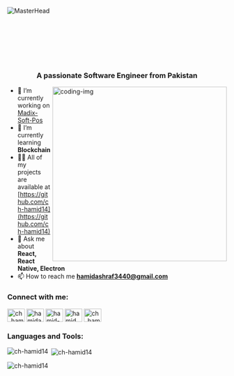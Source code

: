 ![MasterHead](https://indoanalytica.com/static/images/bannerr.gif)

<h1 align="center">
  <span class="animated-text">Hi 👋, I'm Hamid Ashraf</span>
  <br/>
  <span class="animated-text">Software Engineer</span>
</h1>

<h3 align="center">A passionate Software Engineer from Pakistan</h3>

<img align="right" alt="coding-img" width="400" src="https://camo.githubusercontent.com/7de37139d0b4c1ce40865e799b446c0e963a3dd8fb68d239707237c40604fa3d/68747470733a2f2f63646e2e6472696262626c652e636f6d2f75736572732f3733303730332f73637265656e73686f74732f363538313234332f6176656e746f2e676966">

- 🔭 I’m currently working on [Madix-Soft-Pos](https://github.com/madixsoft/pos-app)
- 🌱 I’m currently learning **Blockchain**
- 👨‍💻 All of my projects are available at [https://github.com/ch-hamid14](https://github.com/ch-hamid14)
- 💬 Ask me about **React, React Native, Electron**
- 📫 How to reach me **hamidashraf3440@gmail.com**

<h3 align="left">Connect with me:</h3>
<p align="left">
<a href="https://twitter.com/ch_hamid14" target="blank"><img align="center" src="https://raw.githubusercontent.com/rahuldkjain/github-profile-readme-generator/master/src/images/icons/Social/twitter.svg" alt="ch_hamid14" height="30" width="40" /></a>
<a href="https://linkedin.com/in/hamidashraf14" target="blank"><img align="center" src="https://raw.githubusercontent.com/rahuldkjain/github-profile-readme-generator/master/src/images/icons/Social/linked-in-alt.svg" alt="hamidashraf14" height="30" width="40" /></a>
<a href="https://stackoverflow.com/users/hamid-ashraf" target="blank"><img align="center" src="https://raw.githubusercontent.com/rahuldkjain/github-profile-readme-generator/master/src/images/icons/Social/stack-overflow.svg" alt="hamid-ashraf" height="30" width="40" /></a>
<a href="https://fb.com/hamid.ashraf.581" target="blank"><img align="center" src="https://raw.githubusercontent.com/rahuldkjain/github-profile-readme-generator/master/src/images/icons/Social/facebook.svg" alt="hamid.ashraf.581" height="30" width="40" /></a>
<a href="https://instagram.com/ch_hamid14" target="blank"><img align="center" src="https://raw.githubusercontent.com/rahuldkjain/github-profile-readme-generator/master/src/images/icons/Social/instagram.svg" alt="ch_hamid14" height="30" width="40" /></a>
</p>

<h3 align="left">Languages and Tools:</h3>
<p align="left"> 
  <!-- Add your language and tool icons here -->
</p>

<p><img align="left" src="https://github-readme-stats.vercel.app/api/top-langs?username=ch-hamid14&show_icons=true&locale=en&layout=compact" alt="ch-hamid14" /></p>
<p>&nbsp;<img align="center" src="https://github-readme-stats.vercel.app/api?username=ch-hamid14&show_icons=true&locale=en" alt="ch-hamid14" /></p>
<p><img align="center" src="https://github-readme-streak-stats.herokuapp.com/?user=ch-hamid14&" alt="ch-hamid14" /></p>

<style>
  .animated-text {
    display: inline-block;
    opacity: 0;
    animation: fadeInUp 2s ease-in-out forwards;
  }
  .animated-text:nth-child(2) {
    animation-delay: 2s;
  }

  @keyframes fadeInUp {
    0% {
      opacity: 0;
      transform: translateY(10px);
    }
    100% {
      opacity: 1;
      transform: translateY(0);
    }
  }
</style>
